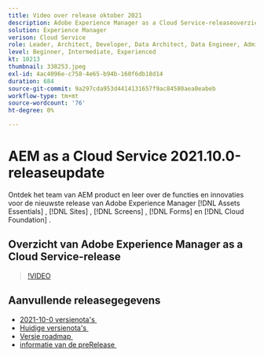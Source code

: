 ```yaml
---
title: Video over release oktober 2021
description: Adobe Experience Manager as a Cloud Service-releaseoverzicht video 2021.10.0.
solution: Experience Manager
verison: Cloud Service
role: Leader, Architect, Developer, Data Architect, Data Engineer, Admin, User
level: Beginner, Intermediate, Experienced
kt: 10213
thumbnail: 338253.jpeg
exl-id: 4ac4096e-c758-4e65-b94b-160f6db18d14
duration: 684
source-git-commit: 9a297cda953d4414131657f9ac84580aea0eabeb
workflow-type: tm+mt
source-wordcount: '76'
ht-degree: 0%

---
```


# AEM as a Cloud Service 2021.10.0-releaseupdate

Ontdek het team van AEM product en leer over de functies en innovaties voor de nieuwste release van Adobe Experience Manager [!DNL Assets Essentials] , [!DNL Sites] , [!DNL Screens] , [!DNL Forms] en [!DNL Cloud Foundation] .

## Overzicht van Adobe Experience Manager as a Cloud Service-release

>[!VIDEO](https://video.tv.adobe.com/v/338253/?quality=12&learn=on)


## Aanvullende releasegegevens

* [&#x200B; 2021-10-0 versienota&#39;s &#x200B;](https://experienceleague.adobe.com/docs/experience-manager-cloud-service/content/release-notes/release-notes/2021/release-notes-2021-10-0.html?lang=nl-NL)
* [&#x200B; Huidige versienota&#39;s &#x200B;](https://experienceleague.adobe.com/docs/experience-manager-cloud-service/content/release-notes/home.html?lang=nl-NL)
* [&#x200B; Versie roadmap &#x200B;](https://experienceleague.adobe.com/docs/experience-manager-release-information/aem-release-updates/update-releases-roadmap.html?lang=nl-NL)
* [&#x200B; informatie van de preRelease &#x200B;](https://experienceleague.adobe.com/docs/experience-manager-cloud-service/content/release-notes/prerelease.html?lang=nl-NL)
